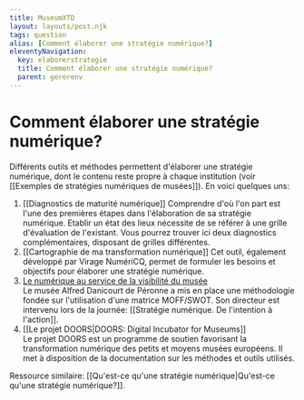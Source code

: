 ```yaml
---
title: MuseumXTD
layout: layouts/post.njk
tags: question
alias: [Comment élaborer une stratégie numérique?]
eleventyNavigation:
  key: elaborerstrategie
  title: Comment élaborer une stratégie numérique?
  parent: gererenv
---
```

# **Comment élaborer une stratégie numérique?**
Différents outils et méthodes permettent d'élaborer une stratégie numérique, dont le contenu reste propre à chaque institution (voir [[Exemples de stratégies numériques de musées]]).
En voici quelques uns: 

1. [[Diagnostics de maturité numérique]]
   Comprendre d'où l'on part est l'une des premières étapes dans l'élaboration de sa stratégie numérique. Etablir un état des lieux nécessite de se référer à une grille d'évaluation de l'existant. Vous pourrez trouver ici deux diagnostics complémentaires, disposant de grilles différentes. 
2. [[Cartographie de ma transformation numérique]]
   Cet outil, également développé par Virage NumériCQ, permet de formuler les besoins et objectifs pour élaborer une stratégie numérique. 
3. [Le numérique au service de la visibilité du musée](https://www.culture.gouv.fr/Media/Thematiques/Musees/Colloques-Journees-d-etudes/Strategie-numerique-dans-les-musees/Intervention-de-M.-David-de-Sousa)   
   Le musée Alfred Danicourt de Péronne a mis en place une méthodologie fondée sur l'utilisation d'une matrice MOFF/SWOT. Son directeur est intervenu lors de la journée: [[Stratégie numérique. De l'intention à l'action]].   
4. [[Le projet DOORS|DOORS: Digital Incubator for Museums]]   
   Le projet DOORS est un programme de soutien favorisant la transformation numérique des petits et moyens musées européens. Il met à disposition de la documentation sur les méthodes et outils utilisés. 


Ressource similaire: [[Qu'est-ce qu'une stratégie numérique|Qu'est-ce qu'une stratégie numérique?]].   
